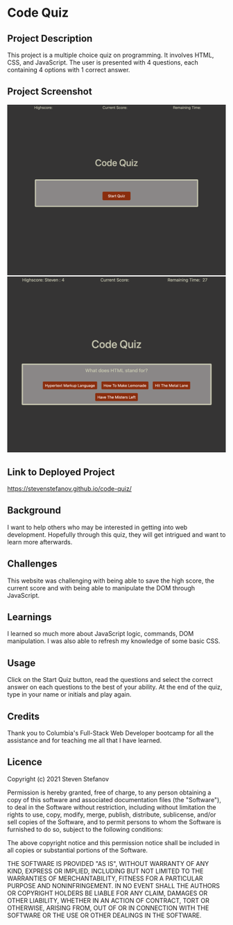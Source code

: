 # Code Quiz

## Project Description

This project is a multiple choice quiz on programming. It involves HTML, CSS, and JavaScript. The user is presented with 4 questions, each containing 4 options with 1 correct answer.

## Project Screenshot  

![Project Screenshot](assets/screenshot_stevenstefanov.png)
![Project Screenshot](assets/screenshot1_stevenstefanov.png) 
 
## Link to Deployed Project  

https://stevenstefanov.github.io/code-quiz/

## Background

I want to help others who may be interested in getting into web development. Hopefully through this quiz, they will get intrigued and want to learn more afterwards.

## Challenges

This website was challenging with being able to save the high score, the current score and with being able to manipulate the DOM through JavaScript.

## Learnings

I learned so much more about JavaScript logic, commands, DOM manipulation. I was also able to refresh my knowledge of some basic CSS.


## Usage

Click on the Start Quiz button, read the questions and select the correct answer on each questions to the best of your ability. At the end of the quiz, type in your name or initials and play again.

## Credits

Thank you to Columbia's Full-Stack Web Developer bootcamp for all the assistance and for teaching me all that I have learned.

## Licence

Copyright (c) 2021 Steven Stefanov

Permission is hereby granted, free of charge, to any person obtaining a copy
of this software and associated documentation files (the "Software"), to deal
in the Software without restriction, including without limitation the rights
to use, copy, modify, merge, publish, distribute, sublicense, and/or sell
copies of the Software, and to permit persons to whom the Software is
furnished to do so, subject to the following conditions:

The above copyright notice and this permission notice shall be included in all
copies or substantial portions of the Software.

THE SOFTWARE IS PROVIDED "AS IS", WITHOUT WARRANTY OF ANY KIND, EXPRESS OR
IMPLIED, INCLUDING BUT NOT LIMITED TO THE WARRANTIES OF MERCHANTABILITY,
FITNESS FOR A PARTICULAR PURPOSE AND NONINFRINGEMENT. IN NO EVENT SHALL THE
AUTHORS OR COPYRIGHT HOLDERS BE LIABLE FOR ANY CLAIM, DAMAGES OR OTHER
LIABILITY, WHETHER IN AN ACTION OF CONTRACT, TORT OR OTHERWISE, ARISING FROM,
OUT OF OR IN CONNECTION WITH THE SOFTWARE OR THE USE OR OTHER DEALINGS IN THE
SOFTWARE.
